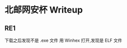 # 北邮网安杯 Writeup
## RE1
下载之后发现不是 .exe 文件
用 Winhex 打开,发现是 ELF 文件

<!--stackedit_data:
eyJoaXN0b3J5IjpbMTk1MzQxMTM3NF19
-->